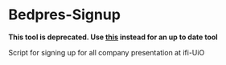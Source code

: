 # Bedpres-Signup
**This tool is deprecated. Use [this](https://github.com/tmcheung/bedpres) instead for an up to date tool**

Script for signing up for all company presentation at ifi-UiO
